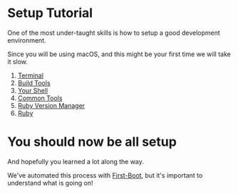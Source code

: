 # Setup Tutorial

One of the most under-taught skills is how to setup a good development environment.

Since you will be using macOS, and this might be your first time we will take it slow.

1. [Terminal](./Terminal.md)
2. [Build Tools](./Build-Tools.md)
3. [Your Shell](./Your-Shell.md)
4. [Common Tools](./Common-Tools.md)
5. [Ruby Version Manager](./Ruby-Version-Manager.md)
6. [Ruby](./Ruby.md)

# You should now be all setup

And hopefully you learned a lot along the way.

We've automated this process with [First-Boot](https://github.com/madetech/first-boot/), but it's important to understand what is going on!

